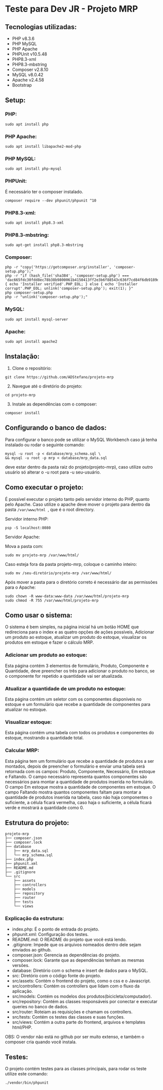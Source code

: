 # Teste para Dev JR - Projeto MRP

## Tecnologias utilizadas:
* PHP v8.3.6
* PHP MySQL
* PHP Apache
* PHPUnit v10.5.48
* PHP8.3-xml
* PHP8.3-mbstring
* Composer v2.8.10
* MySQL v8.0.42
* Apache v2.4.58
* Bootstrap

## Setup:

### PHP:
```
sudo apt install php
```

### PHP Apache:
``` 
sudo apt install libapache2-mod-php 
```

### PHP MySQL:
``` 
sudo apt install php-mysql 
```

### PHPUnit:
É necessário ter o composer instalado.
``` 
composer require --dev phpunit/phpunit ^10 
```

### PHP8.3-xml:
``` 
sudo apt install php8.3-xml 
```

### PHP8.3-mbstring:
``` 
sudo apt-get install php8.3-mbstring 
```

### Composer:
```
php -r "copy('https://getcomposer.org/installer', 'composer-setup.php');"
php -r "if (hash_file('sha384', 'composer-setup.php') === 'dac665fdc30fdd8ec78b38b9800061b4150413ff2e3b6f88543c636f7cd84f6db9189d43a81e5503cda447da73c7e5b6') { echo 'Installer verified'.PHP_EOL; } else { echo 'Installer corrupt'.PHP_EOL; unlink('composer-setup.php'); exit(1); }"
php composer-setup.php
php -r "unlink('composer-setup.php');"
```

### MySQL:
``` 
sudo apt install mysql-server 
```

### Apache:
``` 
sudo apt install apache2 
```

## Instalação:

1. Clone o repositório: 
```
git clone https://github.com/ADStefano/projeto-mrp
```
2. Navegue até o diretório do projeto: 
``` 
cd projeto-mrp 
```
3. Instale as dependências com o composer: 
``` 
composer install 
```

## Configurando o banco de dados:
Para configurar o banco pode se utilizar o MySQL Workbench caso já tenha instalado ou rodar o seguinte comando:
``` 
mysql -u root -p < database/mrp_schema.sql \
&& mysql -u root -p mrp < database/mrp_data.sql
```
 deve estar dentro da pasta raiz do projeto(projeto-mrp), caso utilize outro usuário só alterar o -u root para -u seu-usuário.

## Como executar o projeto:
É possível executar o projeto tanto pelo servidor interno do PHP, quanto pelo Apache. Caso utilize o apache deve mover o projeto para dentro da pasta ```/var/www/html ```, que é o root directory.

Servidor interno PHP:
``` 
psp -S localhost:8080 
```
Servidor Apache:

Mova a pasta com:
```
sudo mv projeto-mrp /var/www/html/

```
Caso esteja fora da pasta projeto-mrp, coloque o caminho inteiro:
```
sudo mv /seu-diretório/projeto-mrp /var/www/html/

```
Após mover a pasta para o diretório correto é necessário dar as permissões para o Apache:
```
sudo chown -R www-data:www-data /var/www/html/projeto-mrp
sudo chmod -R 755 /var/www/html/projeto-mrp
```

## Como usar o sistema:
O sistema é bem simples, na página inicial há um botão HOME que redireciona para o index e as quatro opções de ações possíveis, Adicionar um produto ao estoque, atualizar um produto do estoque, visualizar os produtos em estoque e fazer o cálculo MRP.

### Adicionar um produto ao estoque:
Esta página contém 3 elementos de formulário, Produto, Componente e Quantidade, deve preencher os três para adicionar o produto no banco, se o componente for repetido a quantidade vai ser atualizada.

### Atualizar a quantidade de um produto no estoque:
Esta página contém um seletor com os componentes disponíveis no estoque e um formulário que recebe a quantidade de componentes para atualizar no estoque.

### Visualizar estoque:
Esta página contém uma tabela com todos os produtos e componentes do estoque, mostrando a quantidade total.

### Calcular MRP:
Esta página tem um formulário que recebe a quantidade de produtos a ser montados, depois de preencher o formulário e enviar uma tabela será retornada com os campos: Produto, Componente, Necessário, Em estoque e Faltando.
O campo necessário representa quantos componentes são necessários para montar a quantidade de produtos inserida no formulário.
O campo Em estoque mostra a quantidade de componentes em estoque.
O campo Faltando mostra quantos componentes faltam para montar a quantidade de produtos inserida na tabela, caso não haja componentes o suficiente, a célula ficará vermelha, caso haja o suficiente, a célula ficará verde e mostrará a quantidade como 0.

## Estrutura do projeto:

```
projeto-mrp
├── composer.json
├── composer.lock
├── database
│   ├── mrp_data.sql
│   └── mrp_schema.sql
├── index.php
├── phpunit.xml
├── README.md
├── .gitignore
└── src
    ├── assets
    ├── controllers
    ├── models
    ├── repository
    ├── router
    ├── tests
    └── views

```

### Explicação da estrutura:
* index.php: É o ponto de entrada do projeto.
* phpunit.xml: Configuração dos testes.
* README.md: O README do projeto que você está lendo.
* .gitignore: Impede que os arquivos nomeados dentro dele sejam enviados ao github.
* composer.json: Gerencia as dependências do projeto.
* composer.lock: Garante que as dependências tenham as mesmas versões.
* database: Diretório com o schema e insert de dados para o MySQL.
* src: Diretório com o código fonte do projeto.
* src/assets: Contém o frontend do projeto, como o css e o Javascript.
* src/controllers: Contém os controllers que lidam com o fluxo da aplicação.
* src/models: Contém os modelos dos produtos(bicicleta/computador).
* src/repository: Contém as classes responsáveis por conectar e executar queries no banco de dados.
* src/router: Roteiam as requisições e chamam os controllers.
* src/tests: Contém os testes das classes e suas funções.
* src/views: Contém a outra parte do frontend, arquivos e templates html/PHP.

OBS: O vendor não está no github por ser muito extenso, e também o composer cria quando você instala.

## Testes:
O projeto contém testes para as classes principais, para rodar os teste utilize este comando:
```
./vendor/bin/phpunit
```